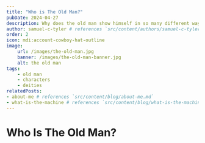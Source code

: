 ```yaml
---
title: "Who is The Old Man?"
pubDate: 2024-04-27
description: Why does the old man show himself in so many different ways?
author: samuel-c-tyler # references `src/content/authors/samuel-c-tyler.json`
order: 2
icon: mdi:account-cowboy-hat-outline
image: 
    url: /images/the-old-man.jpg
    banner: /images/the-old-man-banner.jpg
    alt: the old man
tags: 
    - old man
    - characters
    - deities
relatedPosts:
- about-me # references `src/content/blog/about-me.md`
- what-is-the-machine # references `src/content/blog/what-is-the-machine.md`
---
```


# Who Is The Old Man?